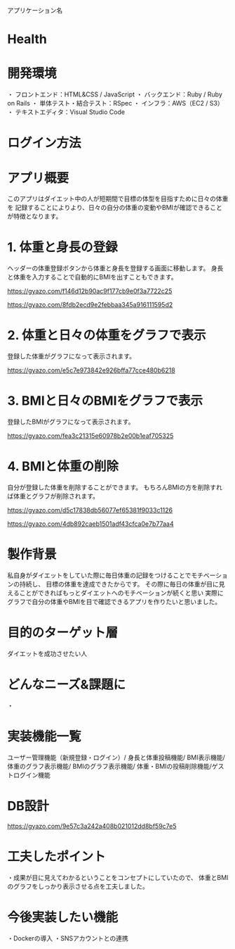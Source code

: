 アプリケーション名

# Health


# 開発環境

・ フロントエンド：HTML&CSS / JavaScript 
・ バックエンド：Ruby / Ruby on Rails
・ 単体テスト・結合テスト：RSpec
・ インフラ：AWS（EC2 / S3）
・ テキストエディタ：Visual Studio Code


# ログイン方法




# アプリ概要

このアプリはダイエット中の人が短期間で目標の体型を目指すために日々の体重を
記録することによりより、日々の自分の体重の変動やBMIが確認できることが特徴となります。

# 1. 体重と身長の登録

ヘッダーの体重登録ボタンから体重と身長を登録する画面に移動します。
身長と体重を入力することで自動的にBMIを出すこともできます。

https://gyazo.com/f146d12b90ac9f177cb9e0f3a7722c25

https://gyazo.com/8fdb2ecd9e2febbaa345a916111595d2


# 2. 体重と日々の体重をグラフで表示

登録した体重がグラフになって表示されます。

https://gyazo.com/e5c7e973842e926bffa77cce480b6218


# 3. BMIと日々のBMIをグラフで表示

登録したBMIがグラフになって表示されます。

https://gyazo.com/fea3c21315e60978b2e00b1eaf705325


# 4. BMIと体重の削除

自分が登録した体重を削除することができます。
もちろんBMIの方を削除すれば体重とグラフが削除されます。

https://gyazo.com/d5c17838db56077ef65381f9033c1126

https://gyazo.com/4db892caeb1501adf43cfca0e7b77aa4




# 製作背景

私自身がダイエットをしていた際に毎日体重の記録をつけることでモチベーションの持続し、
目標の体重を達成できたからです。
その際に毎日の体重が目に見えることができればもっとダイエットへのモチベーションが続くと思い
実際にグラフで自分の体重やBMIを目で確認できるアプリを作りたいと思いました。



# 目的のターゲット層

ダイエットを成功させたい人


# どんなニーズ&課題に

・



#  実装機能一覧

ユーザー管理機能（新規登録・ログイン）/ 身長と体重投稿機能/ BMI表示機能/ 体重のグラフ表示機能/
BMIのグラフ表示機能/
体重・BMIの投稿削除機能/ゲストログイン機能


# DB設計

https://gyazo.com/9e57c3a242a408b021012dd8bf59c7e5




# 工夫したポイント

・成果が目に見えてわかるということをコンセプトにしていたので、
  体重とBMIのグラフをしっかり表示させる点を工夫しました。





# 今後実装したい機能

・Dockerの導入
・SNSアカウントとの連携
